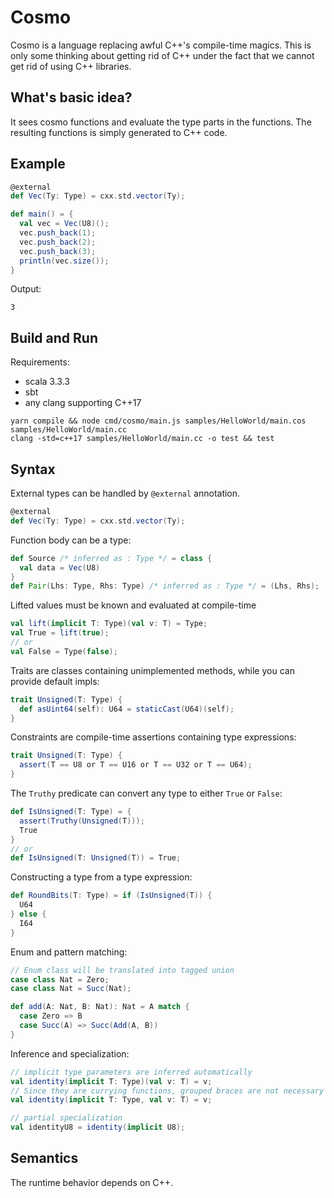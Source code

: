 # Cosmo

Cosmo is a language replacing awful C++'s compile-time magics. This is only some thinking about getting rid of C++ under the fact that we cannot get rid of using C++ libraries.

## What's basic idea?

It sees cosmo functions and evaluate the type parts in the functions. The resulting functions is simply generated to C++ code.

## Example

```scala
@external
def Vec(Ty: Type) = cxx.std.vector(Ty);

def main() = {
  val vec = Vec(U8)();
  vec.push_back(1);
  vec.push_back(2);
  vec.push_back(3);
  println(vec.size());
}
```

Output:

```
3
```

## Build and Run

Requirements:

- scala 3.3.3
- sbt
- any clang supporting C++17

```
yarn compile && node cmd/cosmo/main.js samples/HelloWorld/main.cos samples/HelloWorld/main.cc
clang -std=c++17 samples/HelloWorld/main.cc -o test && test
```

## Syntax

External types can be handled by `@external` annotation.

```scala
@external
def Vec(Ty: Type) = cxx.std.vector(Ty);
```

Function body can be a type:

```scala
def Source /* inferred as : Type */ = class {
  val data = Vec(U8)
}
def Pair(Lhs: Type, Rhs: Type) /* inferred as : Type */ = (Lhs, Rhs);
```

Lifted values must be known and evaluated at compile-time

```scala
val lift(implicit T: Type)(val v: T) = Type;
val True = lift(true);
// or
val False = Type(false);
```

Traits are classes containing unimplemented methods, while you can provide default impls:

```scala
trait Unsigned(T: Type) {
  def asUint64(self): U64 = staticCast(U64)(self);
}
```

Constraints are compile-time assertions containing type expressions:

```scala
trait Unsigned(T: Type) {
  assert(T == U8 or T == U16 or T == U32 or T == U64);
}
```

The `Truthy` predicate can convert any type to either `True` or `False`:

```scala
def IsUnsigned(T: Type) = {
  assert(Truthy(Unsigned(T)));
  True
}
// or
def IsUnsigned(T: Unsigned(T)) = True;
```

Constructing a type from a type expression:

```scala
def RoundBits(T: Type) = if (IsUnsigned(T)) {
  U64
} else {
  I64
}
```

Enum and pattern matching:

```scala
// Enum class will be translated into tagged union
case class Nat = Zero;
case class Nat = Succ(Nat);

def add(A: Nat, B: Nat): Nat = A match {
  case Zero => B
  case Succ(A) => Succ(Add(A, B))
}
```

Inference and specialization:

```scala
// implicit type parameters are inferred automatically
val identity(implicit T: Type)(val v: T) = v;
// Since they are currying functions, grouped braces are not necessary
val identity(implicit T: Type, val v: T) = v;

// partial specialization
val identityU8 = identity(implicit U8);
```

## Semantics

The runtime behavior depends on C++.

